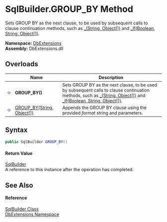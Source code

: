 SqlBuilder.GROUP_BY Method
==========================
Sets GROUP BY as the next clause, to be used by subsequent calls to clause continuation methods, such as [_(String, Object[])][1] and [_If(Boolean, String, Object[])][2].
  
**Namespace:** [DbExtensions][3]  
**Assembly:** DbExtensions.dll

Overloads
---------

|                  | Name                            | Description                                                                                                                                                                |
| ---------------- | ------------------------------- | -------------------------------------------------------------------------------------------------------------------------------------------------------------------------- |
| ![Public method] | **GROUP_BY()**                  | Sets GROUP BY as the next clause, to be used by subsequent calls to clause continuation methods, such as [_(String, Object[])][1] and [_If(Boolean, String, Object[])][2]. |
| ![Public method] | [GROUP_BY(String, Object[])][4] | Appends the GROUP BY clause using the provided *format* string and parameters.                                                                                             |


Syntax
------

```csharp
public SqlBuilder GROUP_BY()
```

#### Return Value
[SqlBuilder][5]  
A reference to this instance after the operation has completed.

See Also
--------

#### Reference
[SqlBuilder Class][5]  
[DbExtensions Namespace][3]  

[1]: _.md
[2]: _If.md
[3]: ../README.md
[4]: GROUP_BY_1.md
[5]: README.md
[Public method]: ../../icons/pubmethod.svg "Public method"
